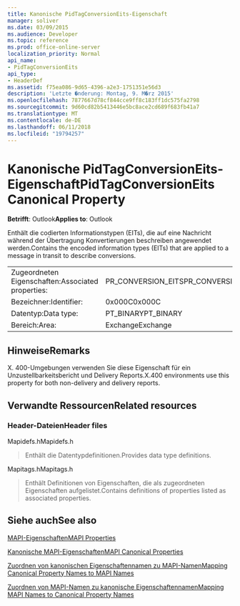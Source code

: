 ```yaml
---
title: Kanonische PidTagConversionEits-Eigenschaft
manager: soliver
ms.date: 03/09/2015
ms.audience: Developer
ms.topic: reference
ms.prod: office-online-server
localization_priority: Normal
api_name:
- PidTagConversionEits
api_type:
- HeaderDef
ms.assetid: f75ea086-9d65-4396-a2e3-1751351e56d3
description: 'Letzte �nderung: Montag, 9. M�rz 2015'
ms.openlocfilehash: 7877667d78cf844cce9ff8c183ff1dc575fa2798
ms.sourcegitcommit: 9d60cd82b5413446e5bc8ace2cd689f683fb41a7
ms.translationtype: MT
ms.contentlocale: de-DE
ms.lasthandoff: 06/11/2018
ms.locfileid: "19794257"
---
```

# <a name="pidtagconversioneits-canonical-property"></a><span data-ttu-id="bc7d5-103">Kanonische PidTagConversionEits-Eigenschaft</span><span class="sxs-lookup"><span data-stu-id="bc7d5-103">PidTagConversionEits Canonical Property</span></span>

  
  
<span data-ttu-id="bc7d5-104">**Betrifft**: Outlook</span><span class="sxs-lookup"><span data-stu-id="bc7d5-104">**Applies to**: Outlook</span></span> 
  
<span data-ttu-id="bc7d5-105">Enthält die codierten Informationstypen (EITs), die auf eine Nachricht während der Übertragung Konvertierungen beschreiben angewendet werden.</span><span class="sxs-lookup"><span data-stu-id="bc7d5-105">Contains the encoded information types (EITs) that are applied to a message in transit to describe conversions.</span></span>
  
|||
|:-----|:-----|
|<span data-ttu-id="bc7d5-106">Zugeordneten Eigenschaften:</span><span class="sxs-lookup"><span data-stu-id="bc7d5-106">Associated properties:</span></span>  <br/> |<span data-ttu-id="bc7d5-107">PR_CONVERSION_EITS</span><span class="sxs-lookup"><span data-stu-id="bc7d5-107">PR_CONVERSION_EITS</span></span>  <br/> |
|<span data-ttu-id="bc7d5-108">Bezeichner:</span><span class="sxs-lookup"><span data-stu-id="bc7d5-108">Identifier:</span></span>  <br/> |<span data-ttu-id="bc7d5-109">0x000C</span><span class="sxs-lookup"><span data-stu-id="bc7d5-109">0x000C</span></span>  <br/> |
|<span data-ttu-id="bc7d5-110">Datentyp:</span><span class="sxs-lookup"><span data-stu-id="bc7d5-110">Data type:</span></span>  <br/> |<span data-ttu-id="bc7d5-111">PT_BINARY</span><span class="sxs-lookup"><span data-stu-id="bc7d5-111">PT_BINARY</span></span>  <br/> |
|<span data-ttu-id="bc7d5-112">Bereich:</span><span class="sxs-lookup"><span data-stu-id="bc7d5-112">Area:</span></span>  <br/> |<span data-ttu-id="bc7d5-113">Exchange</span><span class="sxs-lookup"><span data-stu-id="bc7d5-113">Exchange</span></span>  <br/> |
   
## <a name="remarks"></a><span data-ttu-id="bc7d5-114">Hinweise</span><span class="sxs-lookup"><span data-stu-id="bc7d5-114">Remarks</span></span>

<span data-ttu-id="bc7d5-115">X. 400-Umgebungen verwenden Sie diese Eigenschaft für ein Unzustellbarkeitsbericht und Delivery Reports.</span><span class="sxs-lookup"><span data-stu-id="bc7d5-115">X.400 environments use this property for both non-delivery and delivery reports.</span></span>
  
## <a name="related-resources"></a><span data-ttu-id="bc7d5-116">Verwandte Ressourcen</span><span class="sxs-lookup"><span data-stu-id="bc7d5-116">Related resources</span></span>

### <a name="header-files"></a><span data-ttu-id="bc7d5-117">Header-Dateien</span><span class="sxs-lookup"><span data-stu-id="bc7d5-117">Header files</span></span>

<span data-ttu-id="bc7d5-118">Mapidefs.h</span><span class="sxs-lookup"><span data-stu-id="bc7d5-118">Mapidefs.h</span></span>
  
> <span data-ttu-id="bc7d5-119">Enthält die Datentypdefinitionen.</span><span class="sxs-lookup"><span data-stu-id="bc7d5-119">Provides data type definitions.</span></span>
    
<span data-ttu-id="bc7d5-120">Mapitags.h</span><span class="sxs-lookup"><span data-stu-id="bc7d5-120">Mapitags.h</span></span>
  
> <span data-ttu-id="bc7d5-121">Enthält Definitionen von Eigenschaften, die als zugeordneten Eigenschaften aufgelistet.</span><span class="sxs-lookup"><span data-stu-id="bc7d5-121">Contains definitions of properties listed as associated properties.</span></span>
    
## <a name="see-also"></a><span data-ttu-id="bc7d5-122">Siehe auch</span><span class="sxs-lookup"><span data-stu-id="bc7d5-122">See also</span></span>



[<span data-ttu-id="bc7d5-123">MAPI-Eigenschaften</span><span class="sxs-lookup"><span data-stu-id="bc7d5-123">MAPI Properties</span></span>](mapi-properties.md)
  
[<span data-ttu-id="bc7d5-124">Kanonische MAPI-Eigenschaften</span><span class="sxs-lookup"><span data-stu-id="bc7d5-124">MAPI Canonical Properties</span></span>](mapi-canonical-properties.md)
  
[<span data-ttu-id="bc7d5-125">Zuordnen von kanonischen Eigenschaftennamen zu MAPI-Namen</span><span class="sxs-lookup"><span data-stu-id="bc7d5-125">Mapping Canonical Property Names to MAPI Names</span></span>](mapping-canonical-property-names-to-mapi-names.md)
  
[<span data-ttu-id="bc7d5-126">Zuordnen von MAPI-Namen zu kanonische Eigenschaftennamen</span><span class="sxs-lookup"><span data-stu-id="bc7d5-126">Mapping MAPI Names to Canonical Property Names</span></span>](mapping-mapi-names-to-canonical-property-names.md)

